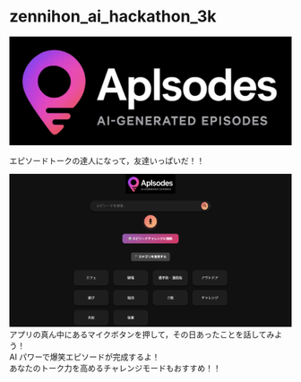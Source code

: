 # zennihon_ai_hackathon_3k

![icon](app/static/picture/logo.png)

エピソードトークの達人になって，友達いっぱいだ！！</br>

![ss](app_ss.png)
アプリの真ん中にあるマイクボタンを押して，その日あったことを話してみよう！</br>
AI パワーで爆笑エピソードが完成するよ！</br>
あなたのトーク力を高めるチャレンジモードもおすすめ！！
